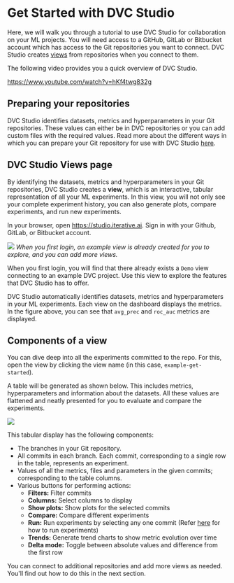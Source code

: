 # Get Started with DVC Studio

Here, we will walk you through a tutorial to use DVC Studio for collaboration on
your ML projects. You will need access to a GitHub, GitLab or Bitbucket account
which has access to the Git repositories you want to connect. DVC Studio creates
[views](#dvc-studio-views-page) from repositories when you connect to them.

The following video provides you a quick overview of DVC Studio.

https://www.youtube.com/watch?v=hKf4twg832g

## Preparing your repositories

DVC Studio identifies datasets, metrics and hyperparameters in your Git
repositories. These values can either be in DVC repositories or you can add
custom files with the required values. Read more about the different ways in
which you can prepare your Git repository for use with DVC Studio
[here](/doc/studio/view-settings#non-dvc-repositories).

## DVC Studio Views page

By identifying the datasets, metrics and hyperparameters in your Git
repositories, DVC Studio creates a **view**, which is an interactive, tabular
representation of all your ML experiments. In this view, you will not only see
your complete experiment history, you can also generate plots, compare
experiments, and run new experiments.

In your browser, open <https://studio.iterative.ai>. Sign in with your Github,
GitLab, or Bitbucket account.

![](https://static.iterative.ai/img/studio/login_home_v2.png) _When you first
login, an example view is already created for you to explore, and you can add
more views._

When you first login, you will find that there already exists a `Demo` view
connecting to an example DVC project. Use this view to explore the features that
DVC Studio has to offer.

DVC Studio automatically identifies datasets, metrics and hyperparameters in
your ML experiments. Each view on the dashboard displays the metrics. In the
figure above, you can see that `avg_prec` and `roc_auc` metrics are displayed.

## Components of a view

You can dive deep into all the experiments committed to the repo. For this, open
the view by clicking the view name (in this case, `example-get-started`).

A table will be generated as shown below. This includes metrics, hyperparameters
and information about the datasets. All these values are flattened and neatly
presented for you to evaluate and compare the experiments.

![](https://static.iterative.ai/img/studio/view_components_v2.png)

This tabular display has the following components:

- The branches in your Git repository.
- All commits in each branch. Each commit, corresponding to a single row in the
  table, represents an experiment.
- Values of all the metrics, files and parameters in the given commits;
  corresponding to the table columns.
- Various buttons for performing actions:
  - **Filters:** Filter commits
  - **Columns:** Select columns to display
  - **Show plots:** Show plots for the selected commits
  - **Compare:** Compare different experiments
  - **Run:** Run experiments by selecting any one commit (Refer
    [here](/doc/studio/run-experiments) for how to run experiments)
  - **Trends:** Generate trend charts to show metric evolution over time
  - **Delta mode:** Toggle between absolute values and difference from the first
    row

You can connect to additional repositories and add more views as needed. You'll
find out how to do this in the next section.
